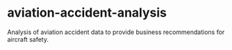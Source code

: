 # aviation-accident-analysis
Analysis of aviation accident data to provide business recommendations for aircraft safety.
